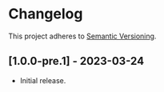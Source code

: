 # Changelog
This project adheres to [Semantic Versioning](https://semver.org/spec/v2.0.0.html).

## [1.0.0-pre.1] - 2023-03-24
- Initial release.
